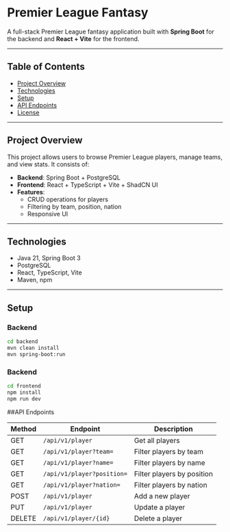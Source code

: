 # Premier League Fantasy

A full-stack Premier League fantasy application built with **Spring Boot** for the backend and **React + Vite** for the frontend.

---

## Table of Contents

- [Project Overview](#project-overview)
- [Technologies](#technologies)
- [Setup](#setup)
- [API Endpoints](#api-endpoints)
- [License](#license)

---

## Project Overview

This project allows users to browse Premier League players, manage teams, and view stats. It consists of:

- **Backend**: Spring Boot + PostgreSQL
- **Frontend**: React + TypeScript + Vite + ShadCN UI
- **Features**:
  - CRUD operations for players
  - Filtering by team, position, nation
  - Responsive UI
 

---

## Technologies

- Java 21, Spring Boot 3
- PostgreSQL
- React, TypeScript, Vite
- Maven, npm

---

## Setup

### Backend

```bash
cd backend
mvn clean install
mvn spring-boot:run
```

### Backend

```bash
cd frontend
npm install
npm run dev
```


##API Endpoints

| Method | Endpoint                   | Description                |
| ------ | -------------------------- | -------------------------- |
| GET    | `/api/v1/player`           | Get all players            |
| GET    | `/api/v1/player?team=`     | Filter players by team     |
| GET    | `/api/v1/player?name=`     | Filter players by name     |
| GET    | `/api/v1/player?position=` | Filter players by position |
| GET    | `/api/v1/player?nation=`   | Filter players by nation   |
| POST   | `/api/v1/player`           | Add a new player           |
| PUT    | `/api/v1/player`           | Update a player            |
| DELETE | `/api/v1/player/{id}`      | Delete a player            |
